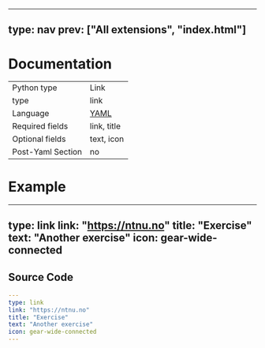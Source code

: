 



---
type: nav
prev: ["All extensions", "index.html"]
---





# Documentation





<table class="table"><tbody><td>Python type</td><td>Link</td>
<tr></tr>
<td>type</td><td>link</td>
<tr></tr>
<td>Language</td><td><a href="#">YAML</a></td>
<tr></tr>
<td>Required fields</td><td>link, title</td>
<tr></tr>
<td>Optional fields</td><td>text, icon</td>
<tr></tr>
<td>Post-Yaml Section</td><td>no</td>
<tr></tr></tbody></table>






# Example

---
type: link
link: "https://ntnu.no"
title: "Exercise"
text: "Another exercise"
icon: gear-wide-connected
---






## Source Code

```yaml
---
type: link
link: "https://ntnu.no"
title: "Exercise"
text: "Another exercise"
icon: gear-wide-connected
---
```




